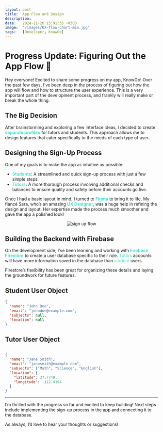 ```yaml
---
layout: post
title:  App Flow and Design
description: 
date:   2024-11-26 15:01:35 +0300
image:  '/images/UX-flow-chart-min.jpg'
tags:   [Developer, KnowGo]
---
```


# Progress Update: Figuring Out the App Flow 🚀

Hey everyone! Excited to share some progress on my app, KnowGo! Over the past few days, I've been deep in the process of figuring out how the app will flow and how to structure the user experience. This is a very important part of the development process, and frankly will really make or break the whole thing. 

## The Big Decision
After brainstorming and exploring a few interface ideas, I decided to create <span style="color:turquoise;">**separate profiles**</span> for tutors and students. This approach allows me to design features that cater specifically to the needs of each type of user.

## Designing the Sign-Up Process  
One of my goals is to make the app as intuitive as possible:  
- <span style="color:turquoise;">**Students**</span>: A streamlined and quick sign-up process with just a few simple steps.  
- <span style="color:turquoise;">**Tutors**</span>: A more thorough process involving additional checks and balances to ensure quality and safety before their accounts go live.

Once I had a basic layout in mind, I turned to <span style="color:turquoise;">**Figma**</span> to bring it to life. My fiancé Sara, who’s an amazing <span style="color:turquoise;">**UX Designer**</span>, was a huge help in refining the design and layout. Her expertise made the process much smoother and gave the app a polished look!

<p align="center">
  <img src="{{site.baseurl}}/images/signupflow.png" alt="sign up flow">
</p>

## Building the Backend with Firebase  
On the development side, I’ve been learning and working with <span style="color:turquoise;">**Firebase Firestore**</span> to create a user database specific to their role. <span style="color:turquoise;">Tutors</span> accounts will have more information saved in the database than <span style="color:turquoise;">student</span> users.  

Firestore’s flexibility has been great for organizing these details and laying the groundwork for future features.


## Student User Object
```json
{
  "name": "John Doe",
  "email": "johndoe@example.com",
  "subjects": null,
  "location": null
}
```
## Tutor User Object
```json

{
  "name": "Jane Smith",
  "email": "janesmith@example.com",
  "subjects": ["Math", "Science", "English"],
  "location": {
    "latitude": 37.7749,
    "longitude": -122.4194
  }
}
```

---

I’m thrilled with the progress so far and excited to keep building! Next steps include implementing the sign-up process in the app and connecting it to the database.

As always, I’d love to hear your thoughts or suggestions!
